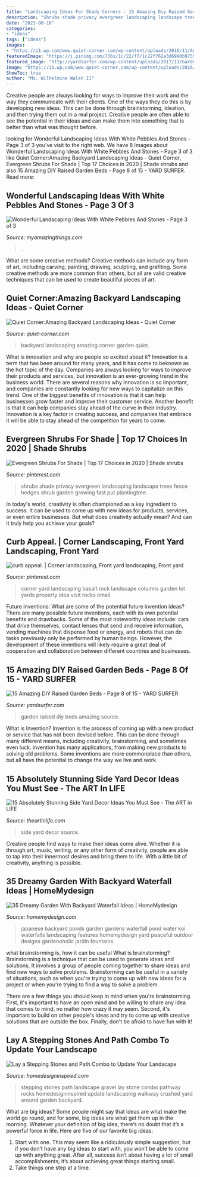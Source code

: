 ```yaml
---
title: "Landscaping Ideas For Shady Corners : 15 Amazing Diy Raised Garden Beds"
description: "Shrubs shade privacy evergreen landscaping landscape trees fence hedges shrub garden growing fast put plantingtree"
date: "2023-08-16"
categories:
- "ideas"
tags: ["ideas"]
images:
- "https://i1.wp.com/www.quiet-corner.com/wp-content/uploads/2016/11/Amazing-Backyard-Landscaping-Ideas-24.jpg"
featuredImage: "https://i.pinimg.com/736x/1c/22/f7/1c22f762a3d6990b975515183e0c1c57--rock-yard-corner-garden.jpg"
featured_image: "http://yardsurfer.com/wp-content/uploads/2017/11/Garden-8.jpg"
image: "https://i1.wp.com/www.quiet-corner.com/wp-content/uploads/2016/11/Amazing-Backyard-Landscaping-Ideas-24.jpg"
ShowToc: true
author: "Ms. Wilhelmine Walsh II"
---
```



Creative people are always looking for ways to improve their work and the way they communicate with their clients. One of the ways they do this is by developing new ideas. This can be done through brainstorming, Ideation, and then trying them out in a real project. Creative people are often able to see the potential in their ideas and can make them into something that is better than what was thought before.

	

		
looking for Wonderful Landscaping Ideas With White Pebbles And Stones - Page 3 of 3 you've visit to the right web. We have 8 Images about Wonderful Landscaping Ideas With White Pebbles And Stones - Page 3 of 3 like Quiet Corner:Amazing Backyard Landscaping Ideas - Quiet Corner, Evergreen Shrubs For Shade | Top 17 Choices in 2020 | Shade shrubs and also 15 Amazing DIY Raised Garden Beds - Page 8 of 15 - YARD SURFER. Read more:
		
    
## Wonderful Landscaping Ideas With White Pebbles And Stones - Page 3 Of 3

<img loading=lazy src="https://myamazingthings.com/wp-content/uploads/2017/03/white-and-green-683x1024.jpg" onerror="this.onerror=null;this.src='https://tse2.mm.bing.net/th?id=OIP.C_v8fuHvfLm0B6OMGdkq0QHaLG&amp;pid=15.1';" alt="Wonderful Landscaping Ideas With White Pebbles And Stones - Page 3 of 3">

_Source: myamazingthings.com_

>. 

	

What are some creative methods?
Creative methods can include any form of art, including carving, painting, drawing, sculpting, and grafiting. Some creative methods are more common than others, but all are valid creative techniques that can be used to create beautiful pieces of art.

    
## Quiet Corner:Amazing Backyard Landscaping Ideas - Quiet Corner

<img loading=lazy src="https://i1.wp.com/www.quiet-corner.com/wp-content/uploads/2016/11/Amazing-Backyard-Landscaping-Ideas-24.jpg" onerror="this.onerror=null;this.src='https://tse2.mm.bing.net/th?id=OIP.e8jN7ZUbObKfhlwN2YeiOwHaLI&amp;pid=15.1';" alt="Quiet Corner:Amazing Backyard Landscaping Ideas - Quiet Corner">

_Source: quiet-corner.com_

>backyard landscaping amazing corner garden quiet. 

	

What is innovation and why are people so excited about it?
Innovation is a term that has been around for many years, and it has come to beknown as the hot topic of the day. Companies are always looking for ways to improve their products and services, but innovation is an ever-growing trend in the business world. There are several reasons why innovation is so important, and companies are constantly looking for new ways to capitalize on this trend. One of the biggest benefits of innovation is that it can help businesses grow faster and improve their customer service. Another benefit is that it can help companies stay ahead of the curve in their industry. Innovation is a key factor in creating success, and companies that embrace it will be able to stay ahead of the competition for years to come.

    
## Evergreen Shrubs For Shade | Top 17 Choices In 2020 | Shade Shrubs

<img loading=lazy src="https://i.pinimg.com/736x/84/25/70/842570f238506900491314f03e14ac93.jpg" onerror="this.onerror=null;this.src='https://tse3.mm.bing.net/th?id=OIP.46-g-qqx7XSAKxmVa0asAwHaE5&amp;pid=15.1';" alt="Evergreen Shrubs For Shade | Top 17 Choices in 2020 | Shade shrubs">

_Source: pinterest.com_

>shrubs shade privacy evergreen landscaping landscape trees fence hedges shrub garden growing fast put plantingtree. 

	

In today's world, creativity is often championed as a key ingredient to success. It can be used to come up with new ideas for products, services, or even entire businesses. But what does creativity actually mean? And can it truly help you achieve your goals?

    
## Curb Appeal. | Corner Landscaping, Front Yard Landscaping, Front Yard

<img loading=lazy src="https://i.pinimg.com/736x/1c/22/f7/1c22f762a3d6990b975515183e0c1c57--rock-yard-corner-garden.jpg" onerror="this.onerror=null;this.src='https://tse3.mm.bing.net/th?id=OIP.ho4OcC9kZYhr3Nz72jdHxAHaJ3&amp;pid=15.1';" alt="curb appeal. | Corner landscaping, Front yard landscaping, Front yard">

_Source: pinterest.com_

>corner yard landscaping basalt rock landscape columns garden lot yards property idea visit rocks email. 

	

Future inventions: What are some of the potential future invention ideas?
There are many possible future inventions, each with its own potential benefits and drawbacks. Some of the most noteworthy ideas include: cars that drive themselves, contact lenses that send and receive information, vending machines that dispense food or energy, and robots that can do tasks previously only be performed by human beings. However, the development of these inventions will likely require a great deal of cooperation and collaboration between different countries and businesses.

    
## 15 Amazing DIY Raised Garden Beds - Page 8 Of 15 - YARD SURFER

<img loading=lazy src="http://yardsurfer.com/wp-content/uploads/2017/11/Garden-8.jpg" onerror="this.onerror=null;this.src='https://tse4.mm.bing.net/th?id=OIP.pFpdLQO-sUN6c3cFPu2IQgHaMq&amp;pid=15.1';" alt="15 Amazing DIY Raised Garden Beds - Page 8 of 15 - YARD SURFER">

_Source: yardsurfer.com_

>garden raised diy beds amazing source. 

	

What is Invention?
Invention is the process of coming up with a new product or service that has not been devised before. This can be done through many different means, including creativity, brainstorming, and sometimes even luck. invention has many applications, from making new products to solving old problems. Some inventions are more commonplace than others, but all have the potential to change the way we live and work.

    
## 15 Absolutely Stunning Side Yard Decor Ideas You Must See - The ART In LIFE

<img loading=lazy src="http://theartinlife.com/wp-content/uploads/2017/05/Side-Yard-2-The-ART-In-LIFE.jpg" onerror="this.onerror=null;this.src='https://tse4.mm.bing.net/th?id=OIP.v9HZ1gVboUOildSYaHGfQQHaLH&amp;pid=15.1';" alt="15 Absolutely Stunning Side Yard Decor Ideas You Must See - The ART in LIFE">

_Source: theartinlife.com_

>side yard decor source. 

	

Creative people find ways to make their ideas come alive. Whether it is through art, music, writing, or any other form of creativity, people are able to tap into their innermost desires and bring them to life. With a little bit of creativity, anything is possible.

    
## 35 Dreamy Garden With Backyard Waterfall Ideas | HomeMydesign

<img loading=lazy src="http://homemydesign.com/wp-content/uploads/2015/08/small-japanese-waterfall-gardens.jpg" onerror="this.onerror=null;this.src='https://tse1.mm.bing.net/th?id=OIP.7nDjzP2QknuCyN59gkhefgHaMS&amp;pid=15.1';" alt="35 Dreamy Garden With Backyard Waterfall Ideas | HomeMydesign">

_Source: homemydesign.com_

>japanese backyard ponds garden gardens waterfall pond water koi waterfalls landscaping features homemydesign yard peaceful outdoor designs gardenoholic jardin fountains. 

	

what brainstorming is, how it can be useful
What is brainstorming?
Brainstorming is a technique that can be used to generate ideas and solutions. It involves a group of people coming together to share ideas and find new ways to solve problems. Brainstorming can be useful in a variety of situations, such as when you're trying to come up with new ideas for a project or when you're trying to find a way to solve a problem.

There are a few things you should keep in mind when you're brainstorming. First, it's important to have an open mind and be willing to share any idea that comes to mind, no matter how crazy it may seem. Second, it's important to build on other people's ideas and try to come up with creative solutions that are outside the box. Finally, don't be afraid to have fun with it!

    
## Lay A Stepping Stones And Path Combo To Update Your Landscape

<img loading=lazy src="http://www.homedesigninspired.com/wp-content/uploads/2017/02/Stepping-Stone-and-Pathway-Combo-10.jpg" onerror="this.onerror=null;this.src='https://tse4.mm.bing.net/th?id=OIP.cfrEeELUXFFHkW3BbuDHgwHaFj&amp;pid=15.1';" alt="Lay a Stepping Stones and Path Combo to Update Your Landscape">

_Source: homedesigninspired.com_

>stepping stones path landscape gravel lay stone combo pathway rocks homedesigninspired update landscaping walkway crushed yard around garden backyard. 

	

What are big ideas?
Some people might say that ideas are what make the world go round, and for some, big ideas are what get them up in the morning. Whatever your definition of big idea, there’s no doubt that it’s a powerful force in life. Here are five of our favorite big ideas: 
1. Start with one. This may seem like a ridiculously simple suggestion, but if you don’t have any big ideas to start with, you won’t be able to come up with anything great. After all, success isn’t about having a lot of small accomplishments; it’s about achieving great things starting small. 
2. Take things one step at a time.

